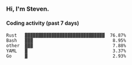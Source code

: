 ### Hi, I'm Steven.

#### Coding activity (past 7 days)
```
Rust   ▓▓▓▓▓▓▓▓▓▓▓▓▓▓▓▓▓▓▓▓▓▓▓▓▓▓▓▓▓▓  76.87%
Bash   ▓▓▓                              8.95%
other  ▓▓▓                              7.88%
YAML   ▓                                3.37%
Go     ▓                                2.93%
```
